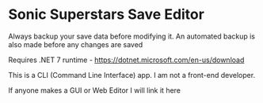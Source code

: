 # Sonic Superstars Save Editor
Always backup your save data before modifying it. An automated backup is also made before any changes are saved

Requires .NET 7 runtime - https://dotnet.microsoft.com/en-us/download

This is a CLI (Command Line Interface) app. I am not a front-end developer.

If anyone makes a GUI or Web Editor I will link it here
